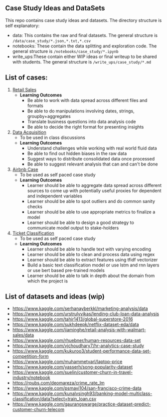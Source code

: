 ## Case Study Ideas and DataSets

This repo contains case study ideas and datasets. The directory structure is self explanatory:
- data: This contains the raw and final datasets. The general structure is `/data/case_study/*.json,*.txt,*.csv`
- notebooks: These contain the data splitting and exploration code. The general structure is `/notebooks/case_study/*.ipynb`
- write_ups:These contain either WIP ideas or final writeup to be shared with students. The general structure is `/write_ups/case_study/*.md`


## List of cases:
1. [Retail Sales](./write_ups/retail_sales/retail_sales_writeup.md)
    - **Learning Outcomes**
        - Be able to work with data spread across different files and formats
        - Be able to do manipulations involving dates, strings, groupby+aggregates
        - Translate business questions into data analysis code
        - Be able to decide the right format for presenting insights
2. [Data Acquisition](./notebooks/data_acquisition/)
    - To be used in class discussions
    - **Learning Outcomes**
        - Understand challenges while working with real world fluid data
        - Be able to find out hidden biases in the raw data
        - Suggest ways to distribute consolidated data once processed
        - Be able to suggest relevant analysis that can and can't be done
3. [Airbnb Case](./write_ups/airbnb/writeup.md)
    - To be used as self paced case study
    - **Learning Outcomes**
        - Learner should be able to aggregate data spread across different sources to come up with potentially useful proxies for dependent and independent variables
        - Learner should be able to spot outliers and do common sanity checks
        - Learner should be able to use appropriate metrics to finalize a model
        - Learner should be able to design a good strategy to communicate model output to stake-holders
4. [Ticket Classification](./write_ups/ticket_classification/writeup.md)
    - To be used as self paced case study
    - **Learning Outcomes**
        - Learner should be able to handle text with varying encoding
        - Learner should be able to clean and process data using regex
        - Learner should be able to extract features using tfidf vectorizer
        - Build a basic text classification model or use lstm and rnn layers or use bert based pre-trained models
        - Learner should be able to talk in depth about the domain from which the project is



## List of datasets and ideas (wip)
- https://www.kaggle.com/serhanayberkkl/marketing-analysis/data
- https://www.kaggle.com/urstrulyvikas/lending-club-loan-data-analysis
- https://www.kaggle.com/tahir1413/global-superstore-2016
- https://www.kaggle.com/sukhdeepk/netflix-dataset-eda/data
- https://www.kaggle.com/jiaminghe/retail-analysis-with-walmart-sales/data
- https://www.kaggle.com/rhuebner/human-resources-data-set
- https://www.kaggle.com/vjchoudhary7/hr-analytics-case-study
- https://www.kaggle.com/kukuroo3/student-performance-data-set-competition-form
- https://www.kaggle.com/muhammetvarl/laptop-price
- https://www.kaggle.com/yasserh/song-popularity-dataset
- https://www.kaggle.com/suelin/customer-churn-in-travel-industry/notebook
- https://rpubs.com/deomareza/crime_rate_lm
- https://www.kaggle.com/psmavi104/san-francisco-crime-data
- https://www.kaggle.com/kunalvsingh93/banking-model-multiclass-classification/data?select=train_loan.csv
- https://www.kaggle.com/gaurangswarge/practice-dataset-predict-customer-churn-telecom